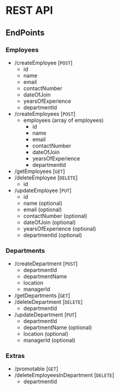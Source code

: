 # REST API

## EndPoints

### Employees
- /createEmployee [`POST`]
  - id
  - name
  - email
  - contactNumber
  - dateOfJoin
  - yearsOfExperience
  - departmentId
- /createEmployees [`POST`]
  - employees (array of employees)
    - id
    - name
    - email
    - contactNumber
    - dateOfJoin
    - yearsOfExperience
    - departmentId
- /getEmployees [`GET`]
- /deleteEmployee [`DELETE`]
  - id
- /updateEmployee [`PUT`]
  - id
  - name (optional)
  - email (optional)
  - contactNumber (optional)
  - dateOfJoin (optional)
  - yearsOfExperience (optional)
  - departmentId (optional)

### Departments
- /createDepartment [`POST`]
  - departmentId
  - departmentName
  - location
  - managerId
- /getDepartments [`GET`]
- /deleteDepartment [`DELETE`]
  - departmentId
- /updateDepartment [`PUT`]
  - departmentId
  - departmentName (optional)
  - location (optional)
  - managerId (optional)

### Extras
- /promotable [`GET`]
- /deleteEmployeesInDepartment [`DELETE`]
  - departmentId